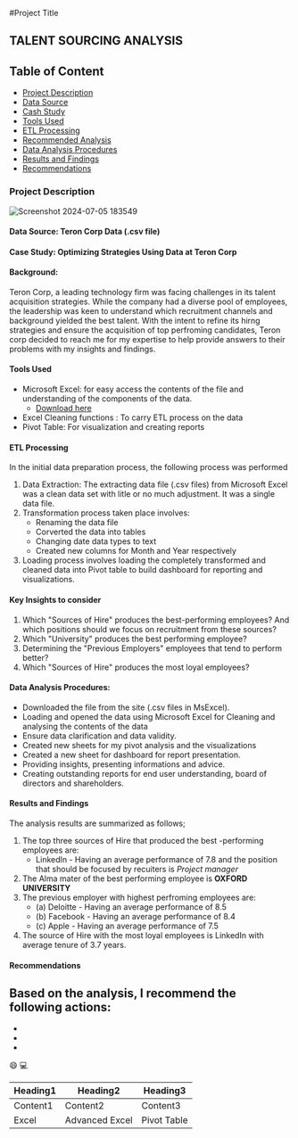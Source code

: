 #Project Title

## TALENT SOURCING ANALYSIS

## Table of Content 

- [Project Description](#project-description)
- [Data Source](#data-source)
- [Cash Study](#casestudy)
- [Tools Used](#tools-used)
- [ETL Processing](#etl-processing)
- [Recommended Analysis](#recommended-analysis)
- [Data Analysis Procedures](#data-analysis-procedures)
- [Results and Findings](#results-and-findings)
- [Recommendations](#recommendations)

### Project Description

 ![Screenshot 2024-07-05 183549](https://github.com/AlaskaDav/alaskadavid/assets/155531290/c8db70cf-7ec8-4847-a104-b53b13472b94)

#### Data Source: Teron Corp Data (.csv file)

#### Case Study: Optimizing Strategies Using Data at Teron Corp	

#### Background:

Teron Corp, a leading technology firm was facing challenges in its talent acquisition strategies. While the company had a diverse pool of employees, the leadership was keen to understand which recruitment channels and background yielded the best talent. With the intent to refine its hirng strategies and ensure the acquisition of top perfroming candidates, Teron corp decided to reach me for my expertise to help provide answers to their problems with my insights and findings.

#### Tools Used 

- Microsoft Excel: for easy access the contents of the file and understanding of the components of the data.
    - [Download here](http://microsoft.com)
- Excel Cleaning functions : To carry ETL process on the data
- Pivot Table: For visualization and creating reports

#### ETL Processing

In the initial data preparation process, the following process was performed
1. Data Extraction: The extracting data file (.csv files) from Microsoft Excel was a clean data set with litle or no much adjustment. It was a single data file. 
2. Transformation process taken place involves:
   - Renaming the data file
   - Corverted the data into tables
   - Changing date data types to text
   - Created new columns for Month and Year respectively
4. Loading process involves loading the completely transformed and cleaned data into Pivot table to build dashboard for reporting and visualizations.
 
#### Key Insights to consider

1.	Which "Sources of Hire" produces the best-performing employees? And which positions should we focus on recruitment from these sources?
2.	Which "University" produces the best performing employee?
3.	Determining the "Previous Employers" employees that tend to perform better?
4.	Which "Sources of Hire" produces the most loyal employees?

#### Data Analysis Procedures:

- Downloaded the file from the site (.csv files in MsExcel).
- Loading and opened the data using Microsoft Excel for Cleaning and analysing the contents of the data
- Ensure data clarification and data validity.
- Created new sheets for my pivot analysis and the visualizations
- Created a new sheet for dashboard for report presentation. 
- Providing insights, presenting informations and advice.
- Creating outstanding reports for end user understanding, board of directors and shareholders.

#### Results and Findings

The analysis results are summarized as follows;
1. The top three sources of Hire that produced the best -performing employees are:
   - LinkedIn - Having an average performance of 7.8 and the position that should be focused by recuiters is *Project manager*
2. The Alma mater of the best performing employee is **OXFORD UNIVERSITY**
3. The previous employer with highest perfroming employees are:
   - (a) Deloitte - Having an average performance of 8.5
   - (b) Facebook - Having an average performance of 8.4
   - (c) Apple - Having an average performance of 7.5
4. The source of Hire with the most loyal employees is LinkedIn with average tenure of 3.7 years.

#### Recommendations
Based on the analysis, I recommend the following actions:
 - 
 - 
 - 
 -  



😄 
💻

|Heading1|Heading2|Heading3|
|--------|--------|--------|
|Content1|Content2|Content3|
|Excel |Advanced Excel |Pivot Table |

